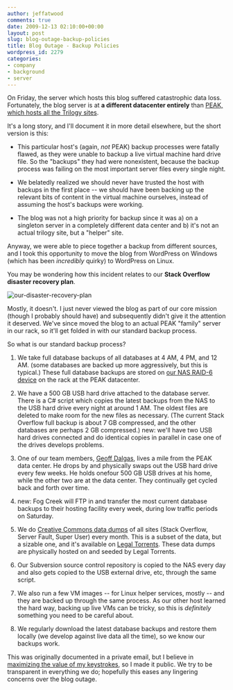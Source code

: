 ```yaml
---
author: jeffatwood
comments: true
date: 2009-12-13 02:10:00+00:00
layout: post
slug: blog-outage-backup-policies
title: Blog Outage - Backup Policies
wordpress_id: 2279
categories:
- company
- background
- server
---
```



On Friday, the server which hosts this blog suffered catastrophic data loss. Fortunately, the blog server is at **a different datacenter entirely** than [PEAK, which hosts all the Trilogy sites](http://blog.stackoverflow.com/2009/02/new-datacenter-migration/).



It's a long story, and I'll document it in more detail elsewhere, but the short version is this:







  * This particular host's (again, _not_ PEAK)  backup processes were fatally flawed, as they were unable to backup a live virtual machine hard drive file. So the "backups" they had were nonexistent, because the backup process was failing on the most important server files every single night.

  * We belatedly realized we should never have trusted the host with backups in the first place -- we should have been backing up the relevant bits of content in the virtual machine ourselves, instead of assuming the host's backups were working.

  * The blog was not a high priority for backup since it was a) on a singleton server in a completely different data center and b) it's not an actual trilogy site, but a "helper" site.




Anyway, we were able to piece together a backup from different sources, and I took this opportunity to move the blog from WordPress on Windows (which has been _incredibly_ quirky) to WordPress on Linux.



You may be wondering how this incident relates to our **Stack Overflow disaster recovery plan**. 



![our-disaster-recovery-plan](http://blog.stackoverflow.com/wp-content/uploads/our-disaster-recovery-plan.png)



Mostly, it doesn't. I just never viewed the blog as part of our core mission (though I probably should have) and subsequently didn't give it the attention it deserved. We've since moved the blog to an actual PEAK "family" server in our rack, so it'll get folded in with our standard backup process.



So what is our standard backup process?







  1. We take full database backups of all databases at 4 AM, 4 PM, and 12 AM. (some databases are backed up more aggressively, but this is typical.) These full database backups are stored on [our NAS RAID-6 device](http://blog.stackoverflow.com/2009/02/our-backup-strategy-inexpensive-nas/) on the rack at the PEAK datacenter.

  2. We have a 500 GB USB hard drive attached to the database server. There is a C# script which copies the latest backups from the NAS to the USB hard drive every night at around 1 AM. The oldest files are deleted to make room for the new files as necessary. (The current Stack Overflow full backup is about 7 GB compressed, and the other databases are perhaps 2 GB compressed.) new: we'll have two USB hard drives connected and do identical copies in parallel in case one of the drives develops problems.

  3. One of our team members, [Geoff Dalgas](http://blog.stackoverflow.com/2009/05/welcome-stack-overflow-valued-associate-00003/), lives a mile from the PEAK data center. He drops by and physically swaps out the USB hard drive every few weeks. He holds onefour 500 GB USB drives at his home, while the other two are at the data center. They continually get cycled back and forth over time.

  4. new: Fog Creek will FTP in and transfer the most current database backups to their hosting facility every week, during low traffic periods on Saturday.

  5. We do [Creative Commons data dumps](http://blog.stackoverflow.com/category/cc-wiki-dump/) of all sites (Stack Overflow, Server Fault, Super User) every month. This is a subset of the data, but a sizable one, and it's available on [Legal Torrents](http://www.legaltorrents.com/creators/146-stack-overflow-data-dump). These data dumps are physically hosted on and seeded by Legal Torrents.

  6. Our Subversion source control repository is copied to the NAS every day and also gets copied to the USB external drive, etc, through the same script.

  7. We also run a few VM images -- for Linux helper services, mostly -- and they are backed up through the same process. As our other host learned the hard way, backing up live VMs can be tricky, so this is _definitely_ something you need to be careful about.

  8. We regularly download the latest database backups and restore them locally (we develop against live data all the time), so we know our backups work.




This was originally documented in a private email, but I believe in [maximizing the value of my keystrokes](http://www.codinghorror.com/blog/archives/000854.html), so I made it public. We try to be transparent in everything we do; hopefully this eases any lingering concerns over the blog outage.

